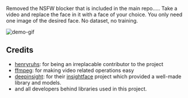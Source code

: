 Removed the NSFW blocker that is included in the main repo.....
Take a video and replace the face in it with a face of your choice. You only need one image of the desired face. No dataset, no training.


![demo-gif](demo.gif)


## Credits
- [henryruhs](https://github.com/henryruhs): for being an irreplacable contributor to the project
- [ffmpeg](https://ffmpeg.org/): for making video related operations easy
- [deepinsight](https://github.com/deepinsight): for their [insightface](https://github.com/deepinsight/insightface) project which provided a well-made library and models.
- and all developers behind libraries used in this project.
